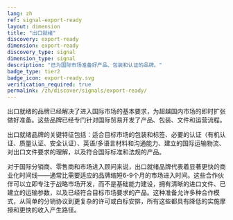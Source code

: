```yaml
---
lang: zh
ref: signal-export-ready
layout: dimension
title: "出口就绪"
discovery: export-ready
dimension: export-ready
discovery_type: signal
dimension_type: signal
description: "已为国际市场准备好产品、包装和认证的品牌。"
badge_type: tier2
badge_icon: export-ready.svg
verification_required: true
permalink: /zh/discover/signals/export-ready/
---
```


出口就绪的品牌已经解决了进入国际市场的基本要求，为超越国内市场的即时扩张做好准备。这些品牌已经专门针对国际贸易开发了产品、包装、文件和运营流程。

出口就绪品牌的关键特征包括：适合目标市场的包装和标签、必要的认证（有机认证、质量认证、安全认证）、英语/多语言材料和沟通能力、建立的国际运输物流、对出口文件要求的理解，以及符合国际标准和法规的产品。

对于国际分销商、零售商和市场进入顾问来说，出口就绪品牌代表着显著更快的商业化时间线——通常比需要适应的品牌缩短6-9个月的市场进入时间。这些合作伙伴可以立即专注于战略市场开发，而不是基础能力建设，拥有清晰的进口文件、已建立的运输参数，以及已经符合目标市场要求的产品。这种准备允许多种合作模式，从简单的分销协议到更复杂的许可或白标安排，所有这些都具有降低的实施摩擦和更快的收入产生路径。

